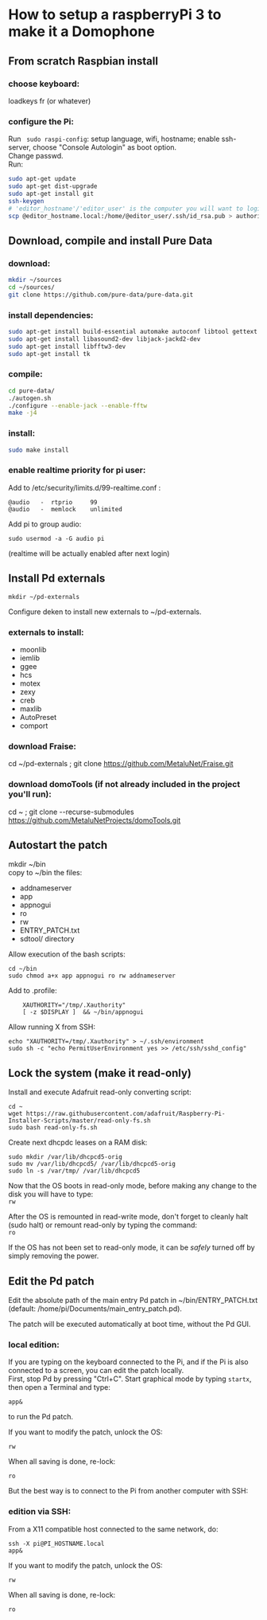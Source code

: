 # How to setup a raspberryPi 3 to make it a Domophone

## From scratch Raspbian install
### choose keyboard:
loadkeys fr (or whatever)  
### configure the Pi:
Run ``` sudo raspi-config```: setup language, wifi, hostname; enable ssh-server, choose "Console Autologin" as boot option.   
Change passwd.  
Run:
```sh
sudo apt-get update  
sudo apt-get dist-upgrade  
sudo apt-get install git  
ssh-keygen  
# 'editor_hostname'/'editor_user' is the computer you will want to login from without password: 
scp @editor_hostname.local:/home/@editor_user/.ssh/id_rsa.pub > authorized_keys  
```

## Download, compile and install Pure Data
### download:

```sh
mkdir ~/sources  
cd ~/sources/  
git clone https://github.com/pure-data/pure-data.git  
```

### install dependencies:

```sh
sudo apt-get install build-essential automake autoconf libtool gettext  
sudo apt-get install libasound2-dev libjack-jackd2-dev  
sudo apt-get install libfftw3-dev  
sudo apt-get install tk  
```

### compile:

```sh
cd pure-data/  
./autogen.sh
./configure --enable-jack --enable-fftw  
make -j4  
```

### install:

```sh
sudo make install  
```

### enable realtime priority for pi user:
Add to /etc/security/limits.d/99-realtime.conf : 

```
@audio   -  rtprio     99  
@audio   -  memlock    unlimited  
```

Add pi to group audio:  
```
sudo usermod -a -G audio pi  
```

(realtime will be actually enabled after next login)

## Install Pd externals

```
mkdir ~/pd-externals
```

Configure deken to install new externals to ~/pd-externals.

### externals to install:
- moonlib
- iemlib
- ggee
- hcs
- motex
- zexy
- creb
- maxlib
- AutoPreset
- comport

### download Fraise:
cd ~/pd-externals ; git clone https://github.com/MetaluNet/Fraise.git

### download domoTools (if not already included in the project you'll run):
cd ~ ; git clone --recurse-submodules https://github.com/MetaluNetProjects/domoTools.git

## Autostart the patch

mkdir ~/bin  
copy to ~/bin the files:

- addnameserver
- app
- appnogui
- ro
- rw
- ENTRY_PATCH.txt
- sdtool/ directory

Allow execution of the bash scripts:  
```
cd ~/bin
sudo chmod a+x app appnogui ro rw addnameserver
```

Add to .profile:  
```
	XAUTHORITY="/tmp/.Xauthority"
	[ -z $DISPLAY ]  && ~/bin/appnogui
```

Allow running X from SSH:
```
echo "XAUTHORITY=/tmp/.Xauthority" > ~/.ssh/environment
sudo sh -c "echo PermitUserEnvironment yes >> /etc/ssh/sshd_config"
```

## Lock the system (make it read-only)

Install and execute Adafruit read-only converting script:
```
cd ~
wget https://raw.githubusercontent.com/adafruit/Raspberry-Pi-Installer-Scripts/master/read-only-fs.sh  
sudo bash read-only-fs.sh
```

Create next dhcpdc leases on a RAM disk:  
```
sudo mkdir /var/lib/dhcpcd5-orig
sudo mv /var/lib/dhcpcd5/ /var/lib/dhcpcd5-orig  
sudo ln -s /var/tmp/ /var/lib/dhcpcd5
```

Now that the OS boots in read-only mode, before making any change to the disk you will have to type:  
``` rw ```

After the OS is remounted in read-write mode, don't forget to cleanly halt (sudo halt) or remount read-only by typing the command:  
``` ro ```

If the OS has not been set to read-only mode, it can be *safely* turned off by simply removing the power.

## Edit the Pd patch
Edit the absolute path of the main entry Pd patch in ~/bin/ENTRY_PATCH.txt (default: /home/pi/Documents/main_entry_patch.pd).

The patch will be executed automatically at boot time, without the Pd GUI. 

### local edition:

If you are typing on the keyboard connected to the Pi, and if the Pi is also connected to a screen, you can edit the patch locally.  
First, stop Pd by pressing "Ctrl+C". Start graphical mode by typing ```startx```, then open a Terminal and type:  
```
app&  
```
to run the Pd patch.

If you want to modify the patch, unlock the OS:  
```
rw
```
When all saving is done, re-lock:  
```
ro
```


But the best way is to connect to the Pi from another computer with SSH:

### edition via SSH:
From a X11 compatible host connected to the same network, do:  

```
ssh -X pi@PI_HOSTNAME.local  
app&  
```
If you want to modify the patch, unlock the OS:  
```
rw
```
When all saving is done, re-lock:  
```
ro
```


